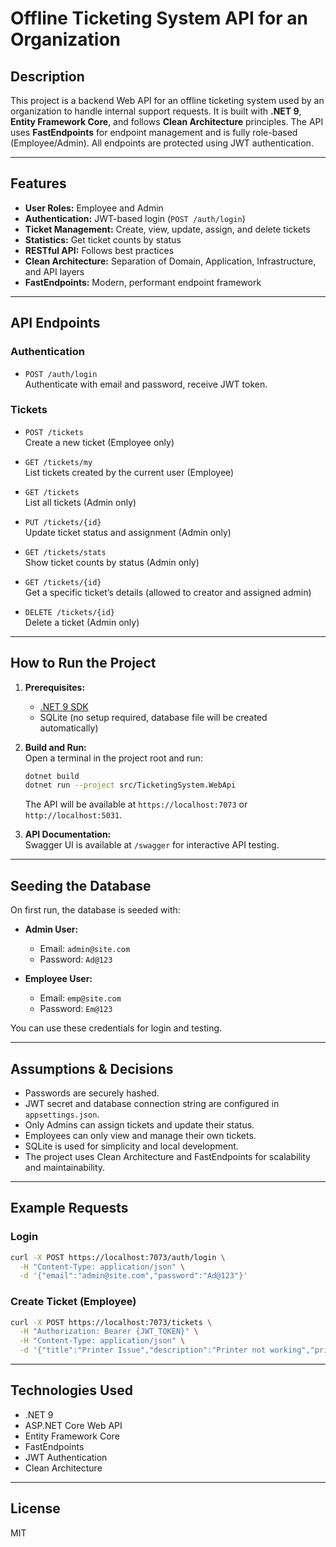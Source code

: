 # Offline Ticketing System API for an Organization

## Description

This project is a backend Web API for an offline ticketing system used by an organization to handle internal support requests. It is built with **.NET 9**, **Entity Framework Core**, and follows **Clean Architecture** principles. The API uses **FastEndpoints** for endpoint management and is fully role-based (Employee/Admin). All endpoints are protected using JWT authentication.

---

## Features

- **User Roles:** Employee and Admin
- **Authentication:** JWT-based login (`POST /auth/login`)
- **Ticket Management:** Create, view, update, assign, and delete tickets
- **Statistics:** Get ticket counts by status
- **RESTful API:** Follows best practices
- **Clean Architecture:** Separation of Domain, Application, Infrastructure, and API layers
- **FastEndpoints:** Modern, performant endpoint framework

---

## API Endpoints

### Authentication

- `POST /auth/login`  
  Authenticate with email and password, receive JWT token.

### Tickets

- `POST /tickets`  
  Create a new ticket (Employee only)

- `GET /tickets/my`  
  List tickets created by the current user (Employee)

- `GET /tickets`  
  List all tickets (Admin only)

- `PUT /tickets/{id}`  
  Update ticket status and assignment (Admin only)

- `GET /tickets/stats`  
  Show ticket counts by status (Admin only)

- `GET /tickets/{id}`  
  Get a specific ticket’s details (allowed to creator and assigned admin)

- `DELETE /tickets/{id}`  
  Delete a ticket (Admin only)

---

## How to Run the Project

1. **Prerequisites:**  
   - [.NET 9 SDK](https://dotnet.microsoft.com/download/dotnet/9.0)
   - SQLite (no setup required, database file will be created automatically)

2. **Build and Run:**  
   Open a terminal in the project root and run:
   ```sh
   dotnet build
   dotnet run --project src/TicketingSystem.WebApi
   ```
   The API will be available at `https://localhost:7073` or `http://localhost:5031`.

3. **API Documentation:**  
   Swagger UI is available at `/swagger` for interactive API testing.

---

## Seeding the Database

On first run, the database is seeded with:

- **Admin User:**  
  - Email: `admin@site.com`  
  - Password: `Ad@123`

- **Employee User:**  
  - Email: `emp@site.com`  
  - Password: `Em@123`

You can use these credentials for login and testing.

---

## Assumptions & Decisions

- Passwords are securely hashed.
- JWT secret and database connection string are configured in `appsettings.json`.
- Only Admins can assign tickets and update their status.
- Employees can only view and manage their own tickets.
- SQLite is used for simplicity and local development.
- The project uses Clean Architecture and FastEndpoints for scalability and maintainability.

---

## Example Requests

### Login

```sh
curl -X POST https://localhost:7073/auth/login \
  -H "Content-Type: application/json" \
  -d '{"email":"admin@site.com","password":"Ad@123"}'
```

### Create Ticket (Employee)

```sh
curl -X POST https://localhost:7073/tickets \
  -H "Authorization: Bearer {JWT_TOKEN}" \
  -H "Content-Type: application/json" \
  -d '{"title":"Printer Issue","description":"Printer not working","priority":"High"}'
```

---

## Technologies Used

- .NET 9
- ASP.NET Core Web API
- Entity Framework Core
- FastEndpoints
- JWT Authentication
- Clean Architecture

---

## License

MIT
